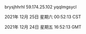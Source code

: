 brysjhhrhl 59.174.25.102 yqqlmgsycl

2021年 12月 25日 星期六 00:52:13 CST

2021年 12月 24日 星期五 16:52:13 GMT
